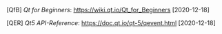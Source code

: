 [QfB] _Qt for Beginners_: https://wiki.qt.io/Qt_for_Beginners [2020-12-18]

[QER] _Qt5 API-Reference_: https://doc.qt.io/qt-5/qevent.html [2020-12-18]
